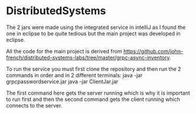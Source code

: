 # DistributedSystems

The 2 jars were made using the integrated service in intelliJ as I found the one in eclipse to be quite tedious but the main project was developed in eclipse.

All the code for the main project is derived from https://github.com/john-french/distributed-systems-labs/tree/master/grpc-async-inventory.

To run the service you must first clone the repository and then run the 2 commands in order and in 2 different terminals:
java -jar grpcpasswordservice.jar
java -jar ClientJar.jar

The first command here gets the server running which is why it is important to run first and then the second command gets the client running which connects to the server.
